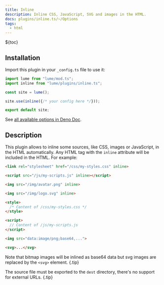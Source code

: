 ```yaml
---
title: Inline
description: Inline CSS, JavaScript, SVG and images in the HTML.
docs: plugins/inline.ts/~/Options
tags:
  - html
---
```


${toc}

## Installation

Import this plugin in your `_config.ts` file to use it:

```js
import lume from "lume/mod.ts";
import inline from "lume/plugins/inline.ts";

const site = lume();

site.use(inline({/* your config here */}));

export default site;
```

See
[all available options in Deno Doc](https://doc.deno.land/https/deno.land/x/lume/plugins/inline.ts/~/Options).

## Description

This plugin allows to inline some sources, like CSS, images or JavaScript, in
the HTML automatically. Any HTML tag with the `inline` attribute will be
included in the HTML. For example:

<lume-code>

```html {title="Input"}
<link rel="stylesheet" href="/css/my-styles.css" inline>

<script src="/js/my-scripts.js" inline></script>

<img src="/img/avatar.png" inline>

<img src="/img/logo.svg" inline>
```

```html {title="Output"}
<style>
  /* Content of /css/my-styles.css */
</style>

<script>
  // Content of /js/my-scripts.js
</script>

<img src="data:image/png;base64,...">

<svg>...</svg>
```

</lume-code>

Note that bitmap images will be inlined as base64 data but svg images are
replaced by the `<svg>` element. {.tip}

The source file must be exported to the `dest` directory, there's no support for
external URLs. {.tip}
